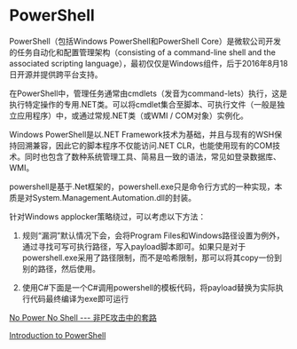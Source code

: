 # PowerShell

PowerShell（包括Windows PowerShell和PowerShell Core）是微软公司开发的任务自动化和配置管理架构（consisting of a command-line shell and the associated scripting language），最初仅仅是Windows组件，后于2016年8月18日开源并提供跨平台支持。

在PowerShell中，管理任务通常由cmdlets（发音为command-lets）执行，这是执行特定操作的专用.NET类。可以将cmdlet集合至脚本、可执行文件（一般是独立应用程序）中，或通过常规.NET类（或WMI / COM对象）实例化。

Windows PowerShell是以.NET Framework技术为基础，并且与现有的WSH保持回溯兼容，因此它的脚本程序不仅能访问.NET CLR，也能使用现有的COM技术。同时也包含了数种系统管理工具、简易且一致的语法，常见如登录数据库、WMI。


powershell是基于.Net框架的，powershell.exe只是命令行方式的一种实现，本质是对System.Management.Automation.dll的封装。

针对Windows applocker策略绕过，可以考虑以下方法：

1. 规则“漏洞”默认情况下会，会将Program Files和Windows路径设置为例外，通过寻找可写可执行路径，写入payload脚本即可。如果只是对于powershell.exe采用了路径限制，而不是哈希限制，那可以将其copy一份到别的路径，然后使用。

2. 使用C#下面是一个C#调用powershell的模板代码，将payload替换为实际执行代码最终编译为exe即可运行


[No Power No Shell --- 非PE攻击中的套路](https://zhuanlan.zhihu.com/p/30203859)

[Introduction to PowerShell](https://learn.microsoft.com/en-us/training/modules/introduction-to-powershell/)

